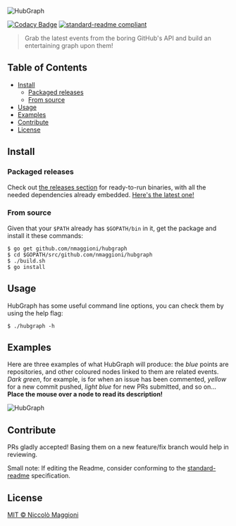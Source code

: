 ![HubGraph](https://raw.githubusercontent.com/nmaggioni/HubGraph/master/banner.png)

[![Codacy Badge](https://api.codacy.com/project/badge/Grade/b767236ba1f348d08b93ed317d657ed3)](https://www.codacy.com/app/nmaggioni/HubGraph?utm_source=github.com&amp;utm_medium=referral&amp;utm_content=nmaggioni/HubGraph&amp;utm_campaign=Badge_Grade) [![standard-readme compliant](https://img.shields.io/badge/standard--readme-OK-green.svg?style=flat-square)](https://github.com/RichardLitt/standard-readme)

> Grab the latest events from the boring GitHub's API and build an entertaining graph upon them!


## Table of Contents

- [Install](#install)
	- [Packaged releases](#packaged-releases)
	- [From source](#from-source)
- [Usage](#usage)
- [Examples](#examples)
- [Contribute](#contribute)
- [License](#license)

## Install

### Packaged releases

Check out [the releases section](https://github.com/nmaggioni/HubGraph/releases) for ready-to-run binaries, with all the needed dependencies already embedded. [Here's the latest one!](https://github.com/nmaggioni/HubGraph/releases/latest)

### From source

Given that your `$PATH` already has `$GOPATH/bin` in it, get the package and install it these commands:

```
$ go get github.com/nmaggioni/hubgraph
$ cd $GOPATH/src/github.com/nmaggioni/hubgraph
$ ./build.sh
$ go install
```

## Usage

HubGraph has some useful command line options, you can check them by using the help flag:

```
$ ./hubgraph -h
```

## Examples

Here are three examples of what HubGraph will produce: the _blue_ points are repositories, and other coloured nodes linked to them are related events. _Dark green_, for example, is for when an issue has been commented, _yellow_ for a new commit pushed, _light blue_ for new PRs submitted, and so on... **Place the mouse over a node to read its description!**

![HubGraph](https://raw.githubusercontent.com/nmaggioni/HubGraph/master/demo.png)

## Contribute

PRs gladly accepted! Basing them on a new feature/fix branch would help in reviewing.

Small note: If editing the Readme, consider conforming to the [standard-readme](https://github.com/RichardLitt/standard-readme) specification.

## License

[MIT © Niccolò Maggioni](https://github.com/nmaggioni/HubGraph/blob/master/LICENSE)
